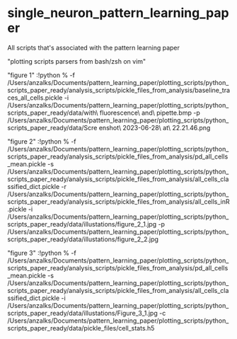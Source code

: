 # single_neuron_pattern_learning_paper
All scripts that's associated with the pattern learning paper

"plotting scripts parsers from bash/zsh on vim"

"figure 1"
:!python % 
-f /Users/anzalks/Documents/pattern_learning_paper/plotting_scripts/python_scripts_paper_ready/analysis_scripts/pickle_files_from_analysis/baseline_traces_all_cells.pickle 
-i /Users/anzalks/Documents/pattern_learning_paper/plotting_scripts/python_scripts_paper_ready/data/with\ fluorescence\ and\ pipette.bmp 
-p /Users/anzalks/Documents/pattern_learning_paper/plotting_scripts/python_scripts_paper_ready/data/Scre
enshot\ 2023-06-28\ at\ 22.21.46.png

"figure 2"
:!python % 
-f /Users/anzalks/Documents/pattern_learning_paper/plotting_scripts/python_scripts_paper_ready/analysis_scripts/pickle_files_from_analysis/pd_all_cells_mean.pickle 
-s /Users/anzalks/Documents/pattern_learning_paper/plotting_scripts/python_scripts_paper_ready/analysis_scripts/pickle_files_from_analysis/all_cells_classified_dict.pickle 
-r /Users/anzalks/Documents/pattern_learning_paper/plotting_scripts/python_scripts_paper_ready/analysis_scripts/pickle_files_from_analysis/all_cells_inR.pickle 
-i /Users/anzalks/Documents/pattern_learning_paper/plotting_scripts/python_scripts_paper_ready/data/illustations/figure_2_1.jpg 
-p /Users/anzalks/Documents/pattern_learning_paper/plotting_scripts/python_scripts_paper_ready/data/illustations/figure_2_2.jpg


"figure 3"
:!python % -f /Users/anzalks/Documents/pattern_learning_paper/plotting_scripts/python_scripts_paper_ready/analysis_scripts/pickle_files_from_analysis/pd_all_cells_mean.pickle 
-s /Users/anzalks/Documents/pattern_learning_paper/plotting_scripts/python_scripts_paper_ready/analysis_scripts/pickle_files_from_analysis/all_cells_classified_dict.pickle 
-i /Users/anzalks/Documents/pattern_learning_paper/plotting_scripts/python_scripts_paper_ready/data/illustations/Figure_3_1.jpg 
-c /Users/anzalks/Documents/pattern_learning_paper/plotting_scripts/python_scripts_paper_ready/data/pickle_files/cell_stats.h5 

